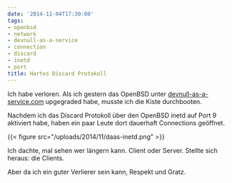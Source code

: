 ```yaml
---
date: '2014-11-04T17:30:00'
tags:
- openbsd
- network
- devnull-as-a-service
- connection
- discard
- inetd
- port
title: Hartes Discard Protokoll
---
```


Ich habe verloren. Als ich gestern das OpenBSD unter
[devnull-as-a-service.com](http://devnull-as-a-service.com) upgegraded habe,
musste ich die Kiste durchbooten.

Nachdem ich das Discard Protokoll über den OpenBSD inetd auf Port 9 aktiviert
habe, haben ein paar Leute dort dauerhaft Connections geöffnet.

{{< figure src="/uploads/2014/11/daas-inetd.png" >}}

Ich dachte, mal sehen wer längern kann. Client oder Server. Stellte sich heraus:
die Clients.

Aber da ich ein guter Verlierer sein kann, Respekt und Gratz.